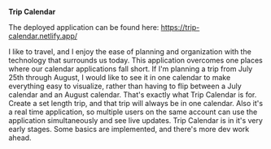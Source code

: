 **Trip Calendar**

The deployed application can be found here:
https://trip-calendar.netlify.app/

I like to travel, and I enjoy the ease of planning and organization with the technology that surrounds us today. This application overcomes one places where our calendar applications fall short. If I'm planning a trip from July 25th through August, I would like to see it in one calendar to make everything easy to visualize, rather than having to flip between a July calendar and an August calendar. That's exactly what Trip Calendar is for. Create a set length trip, and that trip will always be in one calendar. Also it's a real time application, so multiple users on the same account can use the application simultaneously and see live updates. Trip Calendar is in it's very early stages. Some basics are implemented, and there's more dev work ahead.
